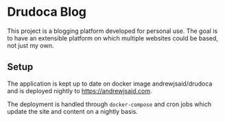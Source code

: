 # Drudoca Blog

This project is a blogging platform developed for personal use. The goal is to have an extensible platform on which multiple websites could be based, not just my own.

## Setup

The application is kept up to date on docker image andrewjsaid/drudoca and is deployed nightly to https://andrewjsaid.com.

The deployment is handled through `docker-compose` and cron jobs which update the site and content on a nightly basis.
